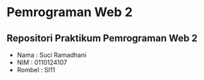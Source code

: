 # Pemrograman Web 2

## Repositori Praktikum Pemrograman Web 2

- Nama : Suci Ramadhani
- NIM : 0110124107
- Rombel : SI11